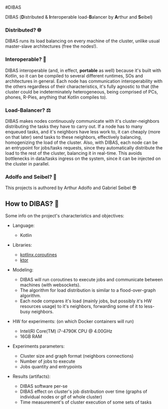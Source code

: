 #DIBAS

DIBAS (**D**istributed & **I**nteroperable load-**B**alancer by **A**rthur and **S**eibel) 

### Distributed?  🌐
DIBAS runs its load balancing on every machine of the cluster, unlike usual master-slave architectures (free the 
nodes!).

### Interoperable? 🤝
DIBAS interoperable (and, in effect, **portable** as well) because it's built with Kotlin, so it can be compiled to 
several different runtimes, SOs and architectures in general. Each node has communication interoperability with the 
others regardless of their characteristics, it's fully agnostic to that (the cluster could be indeterminately 
heterogeneous, being comprised of PCs, phones, R-Pies, anything that Kotlin compiles to).
 
### Load-Balancer? ⚖
DIBAS makes nodes continuously communicate with it's cluster-neighbors distributing the tasks they have to carry out. 
If a node has to many enqueued tasks, and it's neighbors have less work to, it can cheaply (more on that later) send 
tasks to these neighbors, effectively balancing, homogenizing the load of the cluster. Also, with DIBAS, each node 
can be an entrypoint for jobs/tasks requests, since they automatically distribute the load to the rest of the 
cluster, balancing it in real-time. This avoids bottlenecks in data/tasks ingress on the system, since it can be 
injected on the cluster in parallel.

### Adolfo and Seibel? 👥
This projects is authored by Arthur Adolfo and Gabriel Seibel 😎

## How to DIBAS? 🤔
Some info on the project's characteristics and objectives:

- Language:
    - Kotlin

- Libraries: 
    - [kotlinx.coroutines](https://github.com/Kotlin/kotlinx.coroutines)
    - [ktor](https://ktor.io)

- Modeling:
    - DIBAS will run coroutines to execute jobs and communicate between machines (with websockets).
    - The algorithm for load distribution is similar to a flood-over-graph algorithm.
    - Each node compares it's load (mainly jobs, but possibly it's HW resources usage) to it's neighbors, forwarding 
    some of it to less-busy neighbors.

- HW for experiments: (on which Docker containers will run)
    - Intel(R) Core(TM) i7-4790K CPU @ 4.00GHz
    - 16GB RAM

- Experiments parameters:
    - Cluster size and graph format (neighbors connections)
    - Number of jobs to execute
    - Jobs quantity and entrypoints
    
- Results (artifacts):
    - DIBAS software per-se
    - DIBAS effect on cluster's job distribution over time (graphs of individual nodes or gif of whole cluster)
    - Time measurement's of cluster execution of some sets of tasks